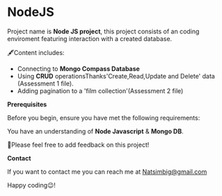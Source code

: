 <h1> NodeJS </h1>

Project name is **Node JS project**, this project consists of an coding enviroment featuring interaction with a created database.

🖋Content includes:

* Connecting to **Mongo Compass Database**
* Using **CRUD** operationsThanks'Create,Read,Update and Delete' data (Assessment 1 file).
* Adding pagination to a 'film collection'(Assessment 2 file)



**Prerequisites**

Before you begin, ensure you have met the following requirements:

You have an understanding of **Node Javascript** & **Mongo DB**.

🤔Please feel free to add feedback on this project!

**Contact**

If you want to contact me you can reach me at Natsimbig@gmail.com

Happy coding😉!

